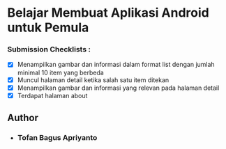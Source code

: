 # Belajar Membuat Aplikasi Android untuk Pemula

### Submission Checklists :
- [x] Menampilkan gambar dan informasi dalam format list dengan jumlah minimal 10 item yang berbeda
- [x] Muncul halaman detail ketika salah satu item ditekan
- [x] Menampilkan gambar dan informasi yang relevan pada halaman detail
- [x] Terdapat halaman about

## Author
* ### Tofan Bagus Apriyanto
